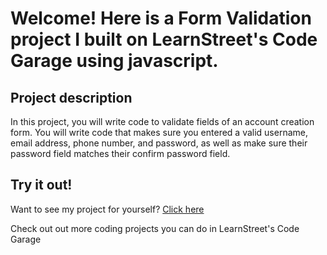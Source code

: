 
Welcome! Here is a Form Validation project I built on LearnStreet's Code Garage using javascript.
===============================================================================================================

Project description
-------------------------

In this project, you will write code to validate fields of an account creation form. You will write code that makes sure you entered a valid username, email address, phone number, and password, as well as make sure their password field matches their confirm password field.

Try it out!
--------------

Want to see my project for yourself? [Click here](http://localhost:5000//view_profile/507fe7a8cb25b71db8000006/project)

Check out out more coding projects you can do in LearnStreet's Code Garage
		